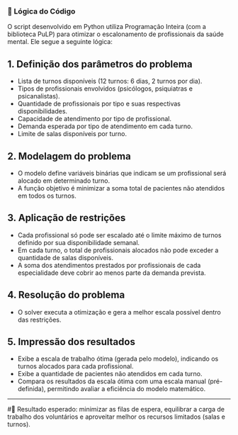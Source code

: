 ### 🧠 Lógica do Código

O script desenvolvido em Python utiliza Programação Inteira (com a biblioteca PuLP) para otimizar o escalonamento de profissionais da saúde mental. Ele segue a seguinte lógica:

## 1. Definição dos parâmetros do problema

- Lista de turnos disponíveis (12 turnos: 6 dias, 2 turnos por dia).
- Tipos de profissionais envolvidos (psicólogos, psiquiatras e psicanalistas).
- Quantidade de profissionais por tipo e suas respectivas disponibilidades.
- Capacidade de atendimento por tipo de profissional.
- Demanda esperada por tipo de atendimento em cada turno.
- Limite de salas disponíveis por turno.

## 2. Modelagem do problema

- O modelo define variáveis binárias que indicam se um profissional será alocado em determinado turno.
- A função objetivo é minimizar a soma total de pacientes não atendidos em todos os turnos.

## 3. Aplicação de restrições

- Cada profissional só pode ser escalado até o limite máximo de turnos definido por sua disponibilidade semanal.
- Em cada turno, o total de profissionais alocados não pode exceder a quantidade de salas disponíveis.
- A soma dos atendimentos prestados por profissionais de cada especialidade deve cobrir ao menos parte da demanda prevista.

## 4. Resolução do problema

- O solver executa a otimização e gera a melhor escala possível dentro das restrições.

## 5. Impressão dos resultados

- Exibe a escala de trabalho ótima (gerada pelo modelo), indicando os turnos alocados para cada profissional.
- Exibe a quantidade de pacientes não atendidos em cada turno.
- Compara os resultados da escala ótima com uma escala manual (pré-definida), permitindo avaliar a eficiência do modelo matemático.

---

#📌 Resultado esperado: minimizar as filas de espera, equilibrar a carga de trabalho dos voluntários e aproveitar melhor os recursos limitados (salas e turnos).
